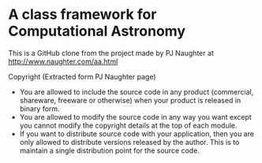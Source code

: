# A class framework for Computational Astronomy

This is a GitHub clone from the project made by PJ Naughter at http://www.naughter.com/aa.html

Copyright (Extracted form  PJ Naughter page)
* You are allowed to include the source code in any product (commercial, shareware, freeware or otherwise) when your product is released in binary form.
* You are allowed to modify the source code in any way you want except you cannot modify the copyright details at the top of each module.
* If you want to distribute source code with your application, then you are only allowed to distribute versions released by the author. This is to maintain a single distribution point for the source code. 



